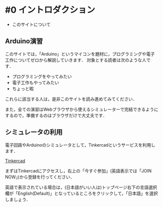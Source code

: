 # #0 イントロダクション
- このサイトについて

## Arduino演習
このサイトでは，「Arduino」というマイコンを題材に，プログラミングや電子工作についてゼロから解説していきます．
対象とする読者は次のような人です．
- プログラミングをやってみたい
- 電子工作もやってみたい
- ちょっと暇

これらに該当する人は，是非このサイトを読み進めてみてください．

また，全ての演習はWebブラウザから使えるシミュレーターで完結できるようにするので，準備するのはブラウザだけで大丈夫です．

## シミュレータの利用
電子回路やArduinoのシミュレータとして，Tinkercadというサービスを利用します．

[Tinkercad](https://www.tinkercad.com/)

まずはTinkercadにアクセスし，右上の「今すぐ参加」(英語表示では「JOIN NOW」)から登録を行ってください．

英語で表示されている場合は，(日本語がいい人は)トップページ右下の言語選択欄が「English(Default)」となっているところをクリックして，「日本語」を選択しましょう．

